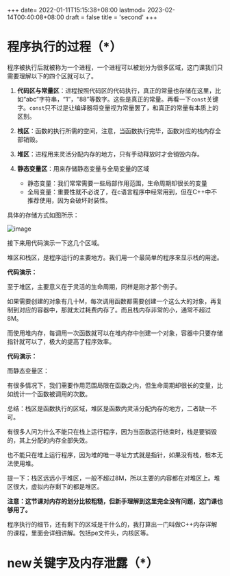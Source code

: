 +++
date= 2022-01-11T15:15:38+08:00
lastmod= 2023-02-14T00:40:08+08:00
draft = false
title = 'second'
+++

# 程序执行的过程（*）

程序被执行后就被称为一个进程，一个进程可以被划分为很多区域，这门课我们只需要理解以下的四个区就可以了。

1. **代码区与常量区**：进程按照代码区的代码执行，真正的常量也存储在这里，比如“abc”字符串，“1”，“88”等数字。这些是真正的常量。再看一下`const`关键字。`const`只不过是让编译器将变量视为常量罢了，和真正的常量有本质上的区别。
2. **栈区**：函数的执行所需的空间，注意，当函数执行完毕，函数对应的栈内存全部销毁。
3. **堆区**：进程用来灵活分配内存的地方，只有手动释放时才会销毁内存。
4. **静态变量区**：用来存储静态变量与全局变量的区域

    - 静态变量：我们常常需要一些局部作用范围，生命周期却很长的变量
    - 全局变量：重要性就不必说了，在c语言程序中经常用到，但在C++中不推荐使用，因为会破坏封装性。

具体的存储方式如图所示：

![image](assets/image-20250701163946-37kihn7.png)


接下来用代码演示一下这几个区域。

堆区和栈区，是程序运行的主要地方。我们用一个最简单的程序来显示栈的用途。

**代码演示：**

至于堆区，主要意义在于灵活的生命周期，同样是刚才那个例子。

如果需要创建的对象有几十M，每次调用函数都需要创建一个这么大的对象，再复制到对应的容器中，那就太过耗费内存了。而且栈内存非常的小，通常不超过8M。

而使用堆内存，每调用一次函数就可以在堆内存中创建一个对象，容器中只要存储指针就可以了，极大的提高了程序效率。

**代码演示：**

而静态变量区：

有很多情况下，我们需要作用范围局限在函数之内，但生命周期却很长的变量，比如统计一个函数被调用的次数。

总结：栈区是函数执行的区域，堆区是函数内灵活分配内存的地方，二者缺一不可。

有很多人问为什么不能只在栈上运行程序，因为当函数运行结束时，栈是要销毁的，其上分配的内存全部失效。

也不能只在堆上运行程序，因为堆的唯一寻址方式就是指针，如果没有栈，根本无法使用堆。

提一下：栈区远远小于堆区，一般不超过8M，所以主要的内容都在对堆区上。堆区很大，虚拟内存剩下的都是堆区。

**注意：这节课对内存的划分比较粗糙，但新手理解到这里完全没有问题，这门课也够用了。**

程序执行的细节，还有剩下的区域是干什么的，我打算出一门叫做C++内存详解的课程，里面会详细讲解。包括pe文件头，内核区等。

# new关键字及内存泄露（*）
